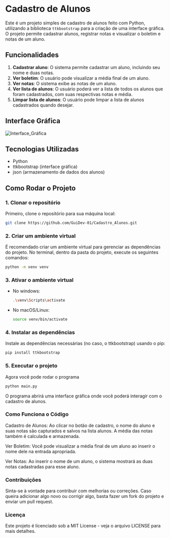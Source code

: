 # Cadastro de Alunos

Este é um projeto simples de cadastro de alunos feito com Python, utilizando a biblioteca `ttkbootstrap` para a criação de uma interface gráfica. O projeto permite cadastrar alunos, registrar notas e visualizar o boletim e notas de um aluno.

## Funcionalidades

1. **Cadastrar aluno**: O sistema permite cadastrar um aluno, incluindo seu nome e duas notas.
2. **Ver boletim**: O usuário pode visualizar a média final de um aluno.
3. **Ver notas**: O sistema exibe as notas de um aluno.
4. **Ver lista de alunos**: O usuário poderá ver a lista de todos os alunos que foram cadastrados, com suas respectivas notas e média.
5. **Limpar lista de alunos**: O usuário pode limpar a lista de alunos cadastrados quando desejar.

## Interface Gráfica
![Interface_Gráfica](https://github.com/user-attachments/assets/0db42b2f-bfff-439b-a4a8-85aff79234f6)

## Tecnologias Utilizadas

- Python
- ttkbootstrap (interface gráfica)
- json (armazenamento de dados dos alunos)
  
## Como Rodar o Projeto

### 1. Clonar o repositório

Primeiro, clone o repositório para sua máquina local:

```bash
git clone https://github.com/GuiDev-01/Cadastro_Alunos.git
```
### 2. Criar um ambiente virtual
É recomendado criar um ambiente virtual para gerenciar as dependências do projeto. No terminal, dentro da pasta do projeto, execute os seguintes comandos:
```bash
python -m venv venv
```
### 3. Ativar o ambiente virtual 
- No windows:
  ```bash
  .\venv\Scripts\activate
  ```
- No macOS/Linux:
  ```bash
  source venv/bin/activate
  ```
### 4. Instalar as dependências 
Instale as dependências necessárias (no caso, o ttkbootstrap) usando o pip:
```bash
pip install ttkbootstrap
```
### 5. Executar o projeto
Agora você pode rodar o programa
```bash
python main.py
```
O programa abrirá uma interface gráfica onde você poderá interagir com o cadastro de alunos.

### Como Funciona o Código
Cadastro de Alunos: Ao clicar no botão de cadastro, o nome do aluno e suas notas são capturados e salvos na lista alunos. A média das notas também é calculada e armazenada.

Ver Boletim: Você pode visualizar a média final de um aluno ao inserir o nome dele na entrada apropriada.

Ver Notas: Ao inserir o nome de um aluno, o sistema mostrará as duas notas cadastradas para esse aluno.

### Contribuições
Sinta-se à vontade para contribuir com melhorias ou correções. Caso queira adicionar algo novo ou corrigir algo, basta fazer um fork do projeto e enviar um pull request.

### Licença
Este projeto é licenciado sob a MIT License - veja o arquivo LICENSE para mais detalhes.
